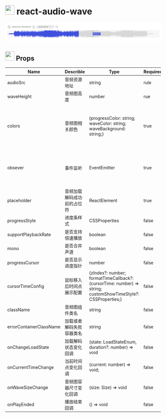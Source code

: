 # <img src="https://cultofthepartyparrot.com/parrots/hd/everythingsfineparrot.gif" width="30" height="30"/> react-audio-wave
![wave.png](./wave.png)

## <img src="https://cultofthepartyparrot.com/guests/hd/trollparrot.gif" width="30" height="30"/> Props

| Name                    | Describle                  | Type                                                         | Required | Default | Remark                                                       |
| ----------------------- | -------------------------- | ------------------------------------------------------------ | -------- | ------- | ------------------------------------------------------------ |
| audioSrc                | 音频资源地址               | string                                                       | rule     |         |                                                              |
| waveHeight              | 音频图高度                 | number                                                       | rue      |         |                                                              |
| colors                  | 音频图相关颜色             | {progressColor: string; waveColor: string; waveBackground: string;} | true     |         | progressColor：音频图进度条/位置指针颜色；waveColor：音频图颜色；waveBackground：音频图背景颜色 |
| obsever                 | 事件监听                   | EventEmitter                                                 | true     |         | 可注册的事件监听包含：播放(play)、暂停(pause)、声音(volume)、倍速(playbackRate)、跳转(seekTo) |
| placeholder             | 音频加载解码成功前的占位符 | ReactElement                                                 | true     |         |                                                              |
| progressStyle           | 进度条样式                 | CSSProperties                                                | false    |         |                                                              |
| supportPlaybackRate     | 是否支持倍速播放           | boolean                                                      | false    | false   | 支持倍速播放的话得通过<audio/>标签控制                       |
| mono                    | 是否合并声道               | boolean                                                      | false    | true    |                                                              |
| progressCursor          | 是否显示进度指针           | number                                                       | false    | true    |                                                              |
| cursorTimeConfig        | 鼠标移入后时间点展示配置   | {zIndex?: number; formatTimeCallback?: (cursorTime: number) => string; customShowTimeStyle?: CSSProperties;} | false    |         |                                                              |
| className               | 音频图组件类名             | string                                                       | false    |         |                                                              |
| errorContainerClassName | 加载或者解码失败容器类名   | string                                                       | false    |         |                                                              |
| onChangeLoadState       | 加载解码状态变化回调       | (state: LoadStateEnum, duration?: number) => void            | false    |         |                                                              |
| onCurrentTimeChange     | 当前时间点变化回调         | (current: number) => void;                                   | false    |         |                                                              |
| onWaveSizeChange        | 音频图容器尺寸变化回调     | (size: Size) => void                                         | false    |         |                                                              |
| onPlayEnded             | 播放结束回调               | () => void                                                   | false    |         |                                                              |

